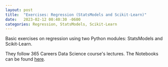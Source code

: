 ```yaml
---
layout: post
title:  "Exercises: Regression (StatsModels and Scikit-Learn)"
date:   2023-02-12 00:40:30 -0600
categories: Regression, StatsModels, Scikit-Learn
---
```



Basic exercises on regression using two Python modules: StatsModels and Scikit-Learn.

They follow 365 Careers Data Science course's lectures. The Notebooks can be found [here].

[here]: https://github.com/dafhorz/Data_RegressionExercises